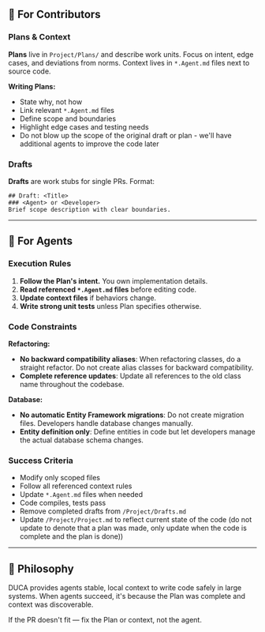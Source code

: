 ## 🔧 For Contributors

### Plans & Context

**Plans** live in `Project/Plans/` and describe work units. Focus on intent, edge cases, and deviations from norms. Context lives in `*.Agent.md` files next to source code.

**Writing Plans:**
* State why, not how
* Link relevant `*.Agent.md` files  
* Define scope and boundaries
* Highlight edge cases and testing needs
* Do not blow up the scope of the original draft or plan - we'll have additional agents to improve the code later

### Drafts

**Drafts** are work stubs for single PRs. Format:
```
## Draft: <Title>
### <Agent> or <Developer>
Brief scope description with clear boundaries.
```
---

## 🤖 For Agents

### Execution Rules

1. **Follow the Plan's intent.** You own implementation details.
2. **Read referenced `*.Agent.md` files** before editing code.
3. **Update context files** if behaviors change.
4. **Write strong unit tests** unless Plan specifies otherwise.

### Code Constraints

**Refactoring:**
- **No backward compatibility aliases**: When refactoring classes, do a straight refactor. Do not create alias classes for backward compatibility.
- **Complete reference updates**: Update all references to the old class name throughout the codebase.

**Database:**
- **No automatic Entity Framework migrations**: Do not create migration files. Developers handle database changes manually.
- **Entity definition only**: Define entities in code but let developers manage the actual database schema changes.

### Success Criteria

* Modify only scoped files
* Follow all referenced context rules
* Update `*.Agent.md` files when needed
* Code compiles, tests pass
* Remove completed drafts from `/Project/Drafts.md`
* Update `/Project/Project.md` to reflect current state of the code (do not update to denote that a plan was made, only update when the code is complete and the plan is done))

---

## 🧭 Philosophy

DUCA provides agents stable, local context to write code safely in large systems. When agents succeed, it's because the Plan was complete and context was discoverable.

If the PR doesn't fit — fix the Plan or context, not the agent.